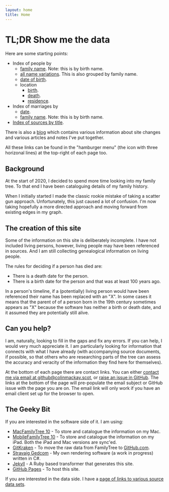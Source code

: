 ```yaml
---
layout: home
title: Home
---
```


# TL;DR Show me the data

Here are some starting points:
* Index of people by
  * [family name](gedcom-info/index-by-family-name.md). Note: this is by birth name.
  * [all name variations](gedcom-info/index-by-all-names.md). This is also grouped by family name.
  * [date of birth](gedcom-info/index-by-date-of-birth.md).
  * location
    * [birth](gedcom-info/index-by-birth-location.md).
    * [death](gedcom-info/index-by-death-location.md).
    * [residence](gedcom-info/index-by-residence-location.md).
* Index of marriages by
  * [date](gedcom-info/index-marriage-by-date.md).
  * [family name](gedcom-info/index-marriage-by-name.md). Note: this is by birth name.
* [Index of sources by title](gedcom-info/index-of-sources-by-title.md).

There is also a [blog](blog.md) which contains various information about site changes and various articles and notes I've put together.

All these links can be found in the "hamburger menu" (the icon with three horizonal lines) at the top-right of each page too.

## Background

At the start of 2020, I decided to spend more time looking into my family tree. To that end I have been cataloguing details of my family history.

When I initially started I made the classic rookie mistake of taking a scatter gun approach. Unfortunately, this just caused a lot of confusion. I'm now taking hopefully a more directed approach and moving forward from existing edges in my graph.

## The creation of this site

Some of the information on this site is deliberately incomplete. I have not included living persons, however, living people may have been referenced in sources. And I am still collecting genealogical information on living people. 

The rules for deciding if a person has died are:
* There is a death date for the person.
* There is a birth date for the person and that was at least 100 years ago.

In a person's timeline, if a (potentially) living person would have been referenced their name has been replaced with an "X". In some cases it means that the parent of of a person born in the 19th century sometimes appears as "X" because the software has neither a birth or death date, and it assumed they are potentially still alive.

## Can you help?

I am, naturally, looking to fill in the gaps and fix any errors. If you can help, I would very much appreciate it. I am particularly looking for information that connects with what I have already (with accompanying source documents, if possible, so that others who are researching parts of the tree can assess the accuracy and veracity of the information they find here for themselves).

At the bottom of each page there are contact links. You can either [contact me via email at github@colinmackay.scot](mailto:github@colinmackay.scot?subject=Family%20tree%20of%20Colin%20Mackay), or [raise an issue in GitHub](https://github.com/colinangusmackay/family-tree/issues/new?title=Issue%20or%20request%20from%20the%20homepage). The links at the bottom of the page will pre-populate the email subject or GitHub issue with the page you are on. The email link will only work if you have an email client set up for the browser to open.

## The Geeky Bit

If you are interested in the software side of it. I am using:
* [MacFamilyTree 10](https://www.syniumsoftware.com/macfamilytree) - To store and catalogue the information on my Mac.
* [MobileFamilyTree 10](https://www.syniumsoftware.com/mobilefamilytree) - To store and catalogue the information on my iPad. Both the iPad and Mac versions are sync'ed.
* [GitKraken](https://www.gitkraken.com) - To move the raw data from FamilyTree to [GitHub.com](https://github.com).
* [Stravaig Gedcom](https://github.com/Stravaig-Projects/Gedcom) - My own rendering software (a work in progress) written in C#.
* [Jekyll](https://jekyllrb.com/) - A Ruby based transformer that generates this site.
* [GitHub Pages](https://pages.github.com/) - To host this site.

If you are interested in the data side. I have a [page of links to various source data sets](sources.md).

